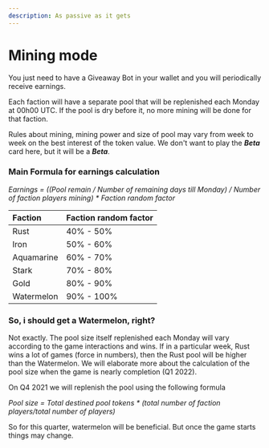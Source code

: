 ```yaml
---
description: As passive as it gets
---
```


# Mining mode

You just need to have a Giveaway Bot in your wallet and you will periodically receive earnings. 

Each faction will have a separate pool that will be replenished each Monday at 00h00 UTC. If the pool is dry before it, no more mining will be done for that faction.

Rules about mining, mining power and size of pool may vary from week to week on the best interest of the token value. We don't want to play the _**Beta**_ card here, but it will be a _**Beta**_.

### **Main Formula for earnings calculation**

_Earnings = \(\(Pool remain / Number of remaining days till Monday\) / Number of faction players mining\) \* Faction random factor_

| Faction | Faction random factor |
| :--- | :--- |
| Rust | 40% - 50% |
| Iron | 50% - 60% |
| Aquamarine | 60% - 70% |
| Stark | 70% - 80% |
| Gold | 80% - 90% |
| Watermelon | 90% - 100% |

### **So, i should get a Watermelon, right?**

Not exactly. The pool size itself replenished each Monday will vary according to the game interactions and wins. If in a particular week, Rust wins a lot of games \(force in numbers\), then the Rust pool will be higher than the Watermelon. We will elaborate more about the calculation of the pool size when the game is nearly completion \(Q1 2022\).

On Q4 2021 we will replenish the pool using the following formula

_Pool size = Total destined pool tokens \* \(total number of faction players/total number of players\)_

So for this quarter, watermelon will be beneficial. But once the game starts things may change.

